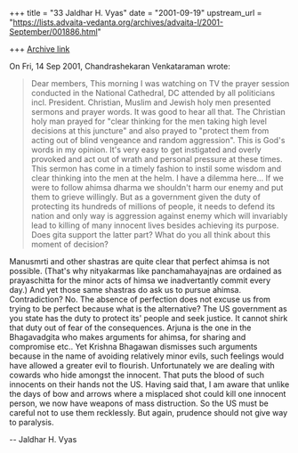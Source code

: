 +++
title = "33 Jaldhar H. Vyas"
date = "2001-09-19"
upstream_url = "https://lists.advaita-vedanta.org/archives/advaita-l/2001-September/001886.html"

+++
[Archive link](https://lists.advaita-vedanta.org/archives/advaita-l/2001-September/001886.html)

On Fri, 14 Sep 2001, Chandrashekaran Venkataraman wrote:

> Dear members,
>    This morning I was watching on TV the prayer session conducted in
> the National Cathedral, DC attended by all politicians incl. President.
> Christian, Muslim and Jewish holy men presented sermons and prayer words.
> It was good to hear all that. The Christian holy man prayed for "clear
> thinking for the men taking high level decisions at this juncture" and
> also prayed to "protect them from acting out of blind vengeance and random
> aggression". This is God's words in my opinion. It's very easy to get
> instigated
> and overly provoked and act out of wrath and personal pressure at these
> times. This sermon has come in a timely fashion to instil some wisdom and
> clear thinking into the men at the helm.
>    I have a dilemma here... If we were to follow ahimsa dharma we shouldn't
> harm our enemy and put them to grieve willingly. But as a government given
> the duty of protecting its hundreds of millions of people, it needs to
> defend its nation and only way is aggression against enemy which will
> invariably
> lead to killing of many innocent lives besides achieving its purpose. Does
> gita support the latter part? What do you all think about this moment of
> decision?
>

Manusmrti and other shastras are quite clear that perfect ahimsa is not
possible.  (That's why nityakarmas like panchamahayajnas are ordained as
prayaschitta for the minor acts of himsa we inadvertantly commit every
day.) And yet those same shastras do ask us to pursue ahimsa.  Contradiction?
No.  The absence of perfection does not excuse us from trying to be
perfect because what is the alternative?  The US government as you state
has the duty to protect its' people and seek justice.  It cannot shirk
that duty out of fear of the consequences.  Arjuna is the one in the
Bhagavadgita who makes arguments for ahimsa, for sharing and compromise etc..
Yet Krishna Bhagawan dismisses such arguments because in the name of
avoiding relatively minor evils, such feelings would have allowed a
greater evil to flourish.  Unfortunately we are dealing with cowards who
hide amongst the innocent. That puts the blood of such innocents on
their hands not the US.  Having said that, I am aware that unlike the days
of bow and arrows where a misplaced shot could kill one innocent person,
we now have weapons of mass distruction.  So the US must be careful not to
use them recklessly.  But again, prudence should not give way to paralysis.

--
Jaldhar H. Vyas <jaldhar at braincells.com>


